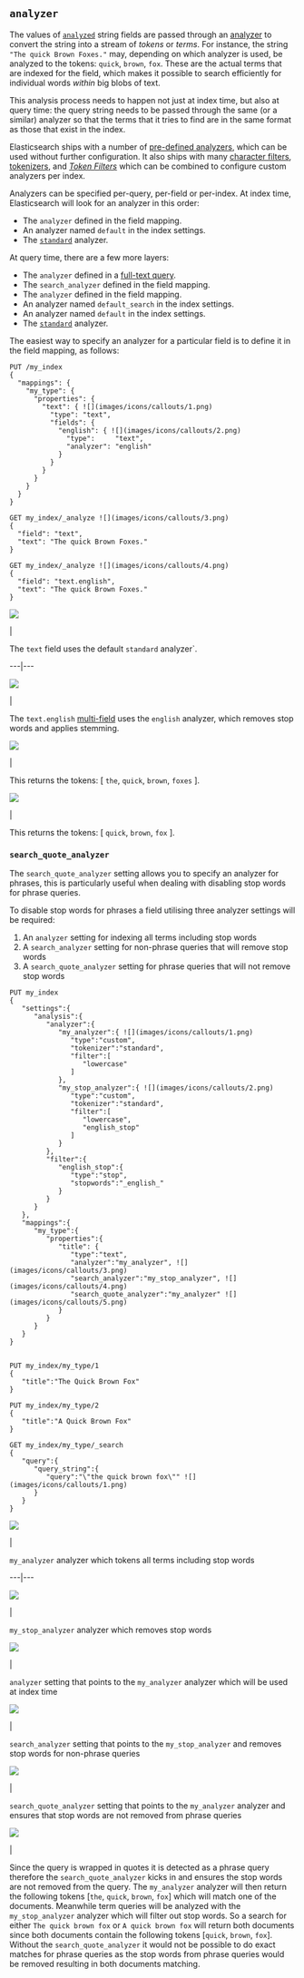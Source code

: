 ## `analyzer`

The values of [`analyzed`](mapping-index.html "index") string fields are passed through an [analyzer](analysis.html "Analysis") to convert the string into a stream of _tokens_ or _terms_. For instance, the string `"The quick Brown Foxes."` may, depending on which analyzer is used, be analyzed to the tokens: `quick`, `brown`, `fox`. These are the actual terms that are indexed for the field, which makes it possible to search efficiently for individual words _within_ big blobs of text.

This analysis process needs to happen not just at index time, but also at query time: the query string needs to be passed through the same (or a similar) analyzer so that the terms that it tries to find are in the same format as those that exist in the index.

Elasticsearch ships with a number of [pre-defined analyzers](analysis-analyzers.html "Analyzers"), which can be used without further configuration. It also ships with many [character filters](analysis-charfilters.html "Character Filters"), [tokenizers](analysis-tokenizers.html "Tokenizers"), and [_Token Filters_](analysis-tokenfilters.html "Token Filters") which can be combined to configure custom analyzers per index.

Analyzers can be specified per-query, per-field or per-index. At index time, Elasticsearch will look for an analyzer in this order:

  * The `analyzer` defined in the field mapping. 
  * An analyzer named `default` in the index settings. 
  * The [`standard`](analysis-standard-analyzer.html "Standard Analyzer") analyzer. 



At query time, there are a few more layers:

  * The `analyzer` defined in a [full-text query](full-text-queries.html "Full text queries"). 
  * The `search_analyzer` defined in the field mapping. 
  * The `analyzer` defined in the field mapping. 
  * An analyzer named `default_search` in the index settings. 
  * An analyzer named `default` in the index settings. 
  * The [`standard`](analysis-standard-analyzer.html "Standard Analyzer") analyzer. 



The easiest way to specify an analyzer for a particular field is to define it in the field mapping, as follows:
    
    
    PUT /my_index
    {
      "mappings": {
        "my_type": {
          "properties": {
            "text": { ![](images/icons/callouts/1.png)
              "type": "text",
              "fields": {
                "english": { ![](images/icons/callouts/2.png)
                  "type":     "text",
                  "analyzer": "english"
                }
              }
            }
          }
        }
      }
    }
    
    GET my_index/_analyze ![](images/icons/callouts/3.png)
    {
      "field": "text",
      "text": "The quick Brown Foxes."
    }
    
    GET my_index/_analyze ![](images/icons/callouts/4.png)
    {
      "field": "text.english",
      "text": "The quick Brown Foxes."
    }

![](images/icons/callouts/1.png)

| 

The `text` field uses the default `standard` analyzer`.   
  
---|---  
  
![](images/icons/callouts/2.png)

| 

The `text.english` [multi-field](multi-fields.html "fields") uses the `english` analyzer, which removes stop words and applies stemming.   
  
![](images/icons/callouts/3.png)

| 

This returns the tokens: [ `the`, `quick`, `brown`, `foxes` ].   
  
![](images/icons/callouts/4.png)

| 

This returns the tokens: [ `quick`, `brown`, `fox` ].   
  
### `search_quote_analyzer`

The `search_quote_analyzer` setting allows you to specify an analyzer for phrases, this is particularly useful when dealing with disabling stop words for phrase queries.

To disable stop words for phrases a field utilising three analyzer settings will be required:

  1. An `analyzer` setting for indexing all terms including stop words 
  2. A `search_analyzer` setting for non-phrase queries that will remove stop words 
  3. A `search_quote_analyzer` setting for phrase queries that will not remove stop words 


    
    
    PUT my_index
    {
       "settings":{
          "analysis":{
             "analyzer":{
                "my_analyzer":{ ![](images/icons/callouts/1.png)
                   "type":"custom",
                   "tokenizer":"standard",
                   "filter":[
                      "lowercase"
                   ]
                },
                "my_stop_analyzer":{ ![](images/icons/callouts/2.png)
                   "type":"custom",
                   "tokenizer":"standard",
                   "filter":[
                      "lowercase",
                      "english_stop"
                   ]
                }
             },
             "filter":{
                "english_stop":{
                   "type":"stop",
                   "stopwords":"_english_"
                }
             }
          }
       },
       "mappings":{
          "my_type":{
             "properties":{
                "title": {
                   "type":"text",
                   "analyzer":"my_analyzer", ![](images/icons/callouts/3.png)
                   "search_analyzer":"my_stop_analyzer", ![](images/icons/callouts/4.png)
                   "search_quote_analyzer":"my_analyzer" ![](images/icons/callouts/5.png)
                }
             }
          }
       }
    }
    
    
    PUT my_index/my_type/1
    {
       "title":"The Quick Brown Fox"
    }
    
    PUT my_index/my_type/2
    {
       "title":"A Quick Brown Fox"
    }
    
    GET my_index/my_type/_search
    {
       "query":{
          "query_string":{
             "query":"\"the quick brown fox\"" ![](images/icons/callouts/1.png)
          }
       }
    }

![](images/icons/callouts/1.png)

| 

`my_analyzer` analyzer which tokens all terms including stop words   
  
---|---  
  
![](images/icons/callouts/2.png)

| 

`my_stop_analyzer` analyzer which removes stop words   
  
![](images/icons/callouts/3.png)

| 

`analyzer` setting that points to the `my_analyzer` analyzer which will be used at index time   
  
![](images/icons/callouts/4.png)

| 

`search_analyzer` setting that points to the `my_stop_analyzer` and removes stop words for non-phrase queries   
  
![](images/icons/callouts/5.png)

| 

`search_quote_analyzer` setting that points to the `my_analyzer` analyzer and ensures that stop words are not removed from phrase queries   
  
![](images/icons/callouts/1.png)

| 

Since the query is wrapped in quotes it is detected as a phrase query therefore the `search_quote_analyzer` kicks in and ensures the stop words are not removed from the query. The `my_analyzer` analyzer will then return the following tokens [`the`, `quick`, `brown`, `fox`] which will match one of the documents. Meanwhile term queries will be analyzed with the `my_stop_analyzer` analyzer which will filter out stop words. So a search for either `The quick brown fox` or `A quick brown fox` will return both documents since both documents contain the following tokens [`quick`, `brown`, `fox`]. Without the `search_quote_analyzer` it would not be possible to do exact matches for phrase queries as the stop words from phrase queries would be removed resulting in both documents matching. 
